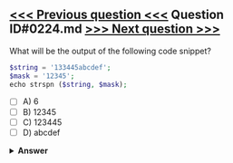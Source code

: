[<<< Previous question <<<](0223.md)   Question ID#0224.md   [>>> Next question >>>](0225.md)
---

What will be the output of the following code snippet?

```php
$string = '133445abcdef';
$mask = '12345';
echo strspn ($string, $mask);
```

- [ ] A) 6
- [ ] B) 12345
- [ ] C) 123445
- [ ] D) abcdef

<details><summary><b>Answer</b></summary>
<p>
  Answer: <strong>A</strong>
</p>
</details>
